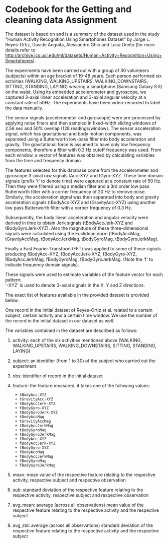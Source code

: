 #  Codebook for the Getting and cleaning data Assignment


The dataset is based on and is a summary of the dataset used in the study  "Human Activity Recognition Using Smartphones Dataset" by Jorge L. Reyes-Ortiz, Davide Anguita, Alessandro Ghio and Luca Oneto (for more details refer to http://archive.ics.uci.edu/ml/datasets/Human+Activity+Recognition+Using+Smartphones).

The experiments have been carried out with a group of 30 volunteers (subjects) within an age bracket of 19-48 years. Each person performed six activities (WALKING, WALKING_UPSTAIRS, WALKING_DOWNSTAIRS, SITTING, STANDING, LAYING) wearing a smartphone (Samsung Galaxy S II) on the waist. Using its embedded accelerometer and gyroscope, we captured 3-axial linear acceleration and 3-axial angular velocity at a constant rate of 50Hz. The experiments have been video-recorded to label the data manually.  

The sensor signals (accelerometer and gyroscope) were pre-processed by applying noise filters and then sampled in fixed-width sliding windows of 2.56 sec and 50% overlap (128 readings/window). The sensor acceleration signal, which has gravitational and body motion components, was separated using a Butterworth low-pass filter into body acceleration and gravity. The gravitational force is assumed to have only low frequency components, therefore a filter with 0.3 Hz cutoff frequency was used. From each window, a vector of features was obtained by calculating variables from the time and frequency domain. 

The features selected for this database come from the accelerometer and gyroscope 3-axial raw signals tAcc-XYZ and tGyro-XYZ. These time domain signals (prefix 't' to denote time) were captured at a constant rate of 50 Hz. Then they were filtered using a median filter and a 3rd order low pass Butterworth filter with a corner frequency of 20 Hz to remove noise. Similarly, the acceleration signal was then separated into body and gravity acceleration signals (tBodyAcc-XYZ and tGravityAcc-XYZ) using another low pass Butterworth filter with a corner frequency of 0.3 Hz. 

Subsequently, the body linear acceleration and angular velocity were derived in time to obtain Jerk signals (tBodyAccJerk-XYZ and tBodyGyroJerk-XYZ). Also the magnitude of these three-dimensional signals were calculated using the Euclidean norm (tBodyAccMag, tGravityAccMag, tBodyAccJerkMag, tBodyGyroMag, tBodyGyroJerkMag). 

Finally a Fast Fourier Transform (FFT) was applied to some of these signals producing fBodyAcc-XYZ, fBodyAccJerk-XYZ, fBodyGyro-XYZ, fBodyAccJerkMag, fBodyGyroMag, fBodyGyroJerkMag. (Note the 'f' to indicate frequency domain signals). 

These signals were used to estimate variables of the feature vector for each pattern:  
'-XYZ' is used to denote 3-axial signals in the X, Y and Z directions.

The exact list of features available in the provided dataset is provided below.

One record in the initial dataset of Reyes-Ortiz et al. related to a certain subject, certain activity and a certain time window. We use the number of the record in the initial dataset in our dataset as well.

The variables contained in the dataset are described as follows:

1. activity: each of the six activities mentioned above (WALKING, WALKING_UPSTAIRS, WALKING_DOWNSTAIRS, SITTING, STANDING, LAYING)
2. subject: an identifier (from 1 to 30) of the subject who carried out the experiment
3. obs: identifier of record in the initial dataset
4. feature:  the feature measured, it takes one of the following values:

        + tBodyAcc-XYZ
        + tGravityAcc-XYZ
        + tBodyAccJerk-XYZ
        + tBodyGyro-XYZ
        + tBodyGyroJerk-XYZ
        + tBodyAccMag
        + tGravityAccMag
        + tBodyAccJerkMag
        + tBodyGyroMag
        + tBodyGyroJerkMag
        + fBodyAcc-XYZ
        + fBodyAccJerk-XYZ
        + fBodyGyro-XYZ
        + fBodyAccMag
        + fBodyAccJerkMag
        + fBodyGyroMag
        + fBodyGyroJerkMag
5. mean: mean value of the respective feature relating to the respective activity, respective subject and respective observation
6. sub: standard deviation of the respective feature relating to the respective activity, respective subject and respective observation
7. avg_mean: average (across all observations) mean value of the respective feature  relating to the respective activity and the respective subject 
8. avg_std: average (across all observations) standard deviation of the respective feature  relating to the respective activity and the respective subject 



